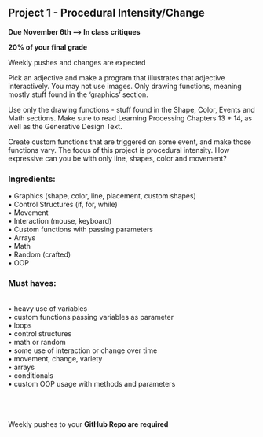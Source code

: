 ## Project 1 - Procedural Intensity/Change

**Due November 6th --> In class critiques**

**20% of your final grade**

Weekly pushes and changes are expected

Pick an adjective and make a program that illustrates that adjective interactively. You may not use images.  Only drawing functions, meaning mostly stuff found in the ‘graphics’ section.

Use only the drawing functions - stuff found in the Shape, Color, Events and Math sections. Make sure to read Learning Processing Chapters 13 + 14, as well as the Generative Design Text.

Create custom functions that are triggered on some event, and make those functions vary. The focus of this project is procedural intensity. How expressive can you be with only line, shapes, color and movement?

### Ingredients: <br>

• Graphics (shape, color, line, placement, custom shapes) <br>
• Control Structures (if, for, while) <br>
• Movement <br>
• Interaction (mouse, keyboard)<br>
• Custom functions with passing parameters<br>
• Arrays<br>
• Math <br>
• Random (crafted)<br>
• OOP <br>

### Must haves: 
<br>
	• heavy use of variables<br>
	• custom functions passing variables as parameter <br>
	• loops <br>
	• control structures <br>
	• math or random <br>
	• some use of interaction or change over time <br>
	• movement, change, variety <br>
	• arrays <br>
	• conditionals <br>
	• custom OOP usage with methods and parameters <br>

<br>
<br>
<br>
	

	

Weekly pushes to your **GitHub Repo are required**